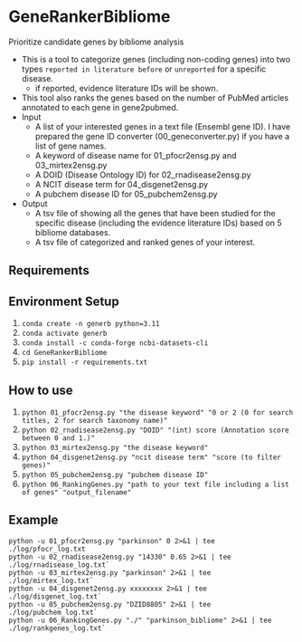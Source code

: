 # GeneRankerBibliome
Prioritize candidate genes by bibliome analysis
- This is a tool to categorize genes (including non-coding genes) into two types `reported in literature before` or `unreported` for a specific disease. 
    - if reported, evidence literature IDs will be shown. 
- This tool also ranks the genes based on the number of PubMed articles annotated to each gene in gene2pubmed.
- Input
    - A list of your interested genes in a text file (Ensembl gene ID). I have prepared the gene ID converter (00_geneconverter.py) if you have a list of gene names.
    - A keyword of disease name for 01_pfocr2ensg.py and 03_mirtex2ensg.py
    - A DOID (Disease Ontology ID) for 02_rnadisease2ensg.py
    - A NCIT disease term for 04_disgenet2ensg.py
    - A pubchem disease ID for 05_pubchem2ensg.py
- Output
    - A tsv file of showing all the genes that have been studied for the specific disease (including the evidence literature IDs) based on 5 bibliome databases.
    - A tsv file of categorized and ranked genes of your interest.

## Requirements


## Environment Setup
1. `conda create -n generb python=3.11`
2. `conda activate generb`
3. `conda install -c conda-forge ncbi-datasets-cli`
3. `cd GeneRankerBibliome`
4. `pip install -r requirements.txt`


## How to use
1. `python 01_pfocr2ensg.py "the disease keyword" "0 or 2 (0 for search titles, 2 for search taxonomy name)"`
2. `python 02_rnadisease2ensg.py "DOID" "(int) score (Annotation score between 0 and 1.)"`
3. `python 03_mirtex2ensg.py "the disease keyword"`
4. `python 04_disgenet2ensg.py "ncit disease term" "score (to filter genes)"`
5. `python 05_pubchem2ensg.py "pubchem disease ID"`
6. `python 06_RankingGenes.py "path to your text file including a list of genes" "output_filename"`



## Example
```
python -u 01_pfocr2ensg.py "parkinson" 0 2>&1 | tee ./log/pfocr_log.txt
python -u 02_rnadisease2ensg.py "14330" 0.65 2>&1 | tee ./log/rnadisease_log.txt` 
python -u 03_mirtex2ensg.py "parkinson" 2>&1 | tee ./log/mirtex_log.txt`
python -u 04_disgenet2ensg.py xxxxxxxx 2>&1 | tee ./log/disgenet_log.txt`
python -u 05_pubchem2ensg.py "DZID8805" 2>&1 | tee ./log/pubchem_log.txt`
python -u 06_RankingGenes.py "./" "parkinson_bibliome" 2>&1 | tee ./log/rankgenes_log.txt`
```
